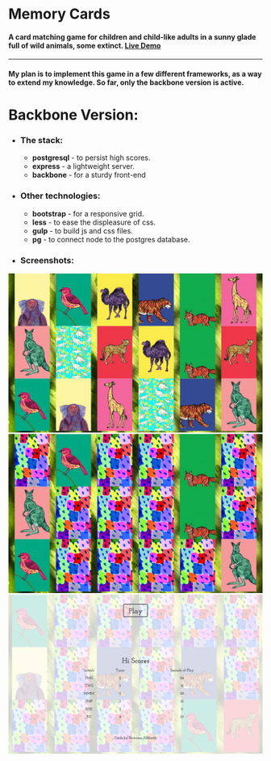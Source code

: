 # Memory Cards
#### A card matching game for children and child-like adults in a sunny glade full of wild animals, some extinct. [Live Demo](http://104.131.60.34:8000)
---------
#### My plan is to implement this game in a few different frameworks, as a way to extend my knowledge. So far, only the backbone version is active.

# Backbone Version:
* ### The stack:
  * __postgresql__ - to persist high scores.
  * __express__ - a lightweight server.
  * __backbone__ - for a sturdy front-end

* ### Other technologies:
  * __bootstrap__ - for a responsive grid.
  * __less__ - to ease the displeasure of css.
  * __gulp__ - to build js and css files.
  * __pg__ - to connect node to the postgres database.

* ### Screenshots:
![reveal](./readme_images/reveal.png)
![playing](./readme_images/playing.png)
![hi-scores](./readme_images/hi-scores.png)
